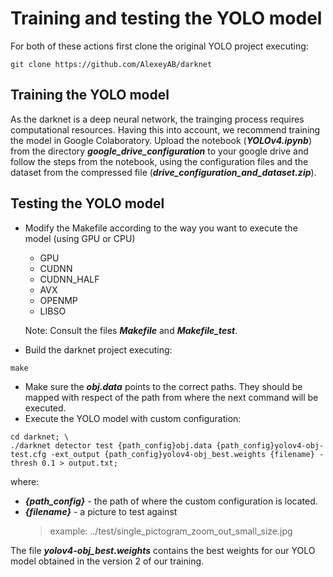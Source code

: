 # Training and testing the YOLO model 
For both of these actions first clone the original YOLO project executing:
```
git clone https://github.com/AlexeyAB/darknet
```
## Training the YOLO model
As the darknet is a deep neural network, the trainging process requires computational resources. Having this into account, we recommend training the model in Google Colaboratory.
Upload the notebook (***YOLOv4.ipynb***) from the directory ***google_drive_configuration*** to your google drive and follow the steps from the notebook, using the configuration files and the dataset 
from the compressed file (***drive_configuration_and_dataset.zip***).

## Testing the YOLO model

- Modify the Makefile according to the way you want to execute the model (using GPU or CPU)
  - GPU
  - CUDNN
  - CUDNN_HALF
  - AVX
  - OPENMP
  - LIBSO
  
  Note: Consult the files ***Makefile*** and ***Makefile_test***.
  
- Build the darknet project executing:

```
make
```
- Make sure the ***obj.data*** points to the correct paths. They should be mapped with respect of the path from where the next command will be executed.
- Execute the YOLO model with custom configuration:
```
cd darknet; \ 
./darknet detector test {path_config}obj.data {path_config}yolov4-obj-test.cfg -ext_output {path_config}yolov4-obj_best.weights {filename} -thresh 0.1 > output.txt;
```

where:
- ***{path_config}*** - the path of where the custom configuration is located.
- ***{filename}*** - a picture to test against
  > example: ../test/single_pictogram_zoom_out_small_size.jpg



The file ***yolov4-obj_best.weights*** contains the best weights for our YOLO model obtained in the version 2 of our training.
